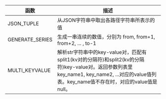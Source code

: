 | 函数 | 描述 |
| --- | --- |
| JSON_TUPLE | 从JSON字符串中取出各路径字符串所表示的值 |
| GENERATE_SERIES | 生成一串连续的数值，分别为 from, from+1, from+2, ... , to-1 |
| MULTI_KEYVALUE | 解析str字符串中的key-value对，匹配有split1(kv对的分隔符)和split2(kv的分隔符)key-value对。返回参数列表里key_name1, key_name2, ...对应的value值列表。key_name值不存在时，对应的value值是null。 |

